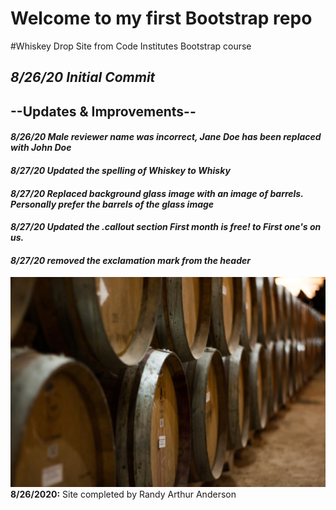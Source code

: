# Welcome to my first Bootstrap repo

#Whiskey Drop Site from Code Institutes Bootstrap course

## *8/26/20 Initial Commit*

## --Updates & Improvements--

#### *8/26/20 Male reviewer name was incorrect, Jane Doe has been replaced with John Doe*
#### *8/27/20 Updated the spelling of Whiskey to Whisky*
#### *8/27/20 Replaced background glass image with an image of barrels. Personally prefer the barrels of the glass image*
#### *8/27/20 Updated the .callout section First month is free! to First one's on us.*
#### *8/27/20 removed the exclamation mark from the header*




![image](assets/img/vince-veras-Hh3-he9zRQA-unsplash.jpg)
**8/26/2020:** Site completed by Randy Arthur Anderson 